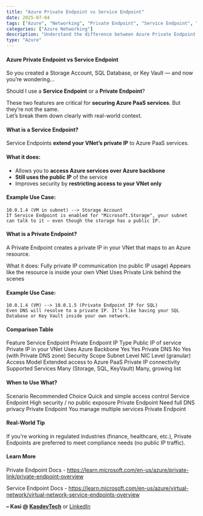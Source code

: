 ```yaml
---
title: "Azure Private Endpoint vs Service Endpoint"
date: 2025-07-04
tags: ["Azure", "Networking", "Private Endpoint", "Service Endpoint", "Security"]
categories: ["Azure Networking"]
description: "Understand the difference between Azure Private Endpoint and Service Endpoint, when to use each, and how they affect VNet security and traffic routing."
type: "Azure"
---
```


#### Azure Private Endpoint vs Service Endpoint

So you created a Storage Account, SQL Database, or Key Vault — and now you’re wondering…

Should I use a **Service Endpoint** or a **Private Endpoint**?

These two features are critical for **securing Azure PaaS services**. But they’re not the same.  
Let’s break them down clearly with real-world context.

#### What is a Service Endpoint?

Service Endpoints **extend your VNet’s private IP** to Azure PaaS services.

#### What it does:
- Allows you to **access Azure services over Azure backbone**
- **Still uses the public IP** of the service
- Improves security by **restricting access to your VNet only**

#### Example Use Case:
```
10.0.1.4 (VM in subnet) --> Storage Account
If Service Endpoint is enabled for "Microsoft.Storage", your subnet can talk to it — even though the storage has a public IP.
```

#### What is a Private Endpoint?
A Private Endpoint creates a private IP in your VNet that maps to an Azure resource.

What it does:
Fully private IP communication (no public IP usage)
Appears like the resource is inside your own VNet
Uses Private Link behind the scenes

#### Example Use Case:
```
10.0.1.4 (VM) --> 10.0.1.5 (Private Endpoint IP for SQL)
Even DNS will resolve to a private IP. It’s like having your SQL Database or Key Vault inside your own network.
```

#### Comparison Table
Feature	                Service Endpoint	                Private Endpoint
IP Type     	        Public IP of service	            Private IP in your VNet
Uses Azure Backbone  	Yes	                                Yes
Private DNS         	No	                                Yes (with Private DNS zone)
Security Scope	        Subnet Level	                    NIC Level (granular)
Access Model	        Extended access to Azure PaaS	    Private IP connectivity
Supported Services	    Many (Storage, SQL, KeyVault)	    Many, growing list

#### When to Use What?
Scenario	                            Recommended Choice
Quick and simple access control	        Service Endpoint
High security / no public exposure	    Private Endpoint
Need full DNS privacy	                Private Endpoint
You manage multiple services	        Private Endpoint

#### Real-World Tip
If you're working in regulated industries (finance, healthcare, etc.), Private Endpoints are preferred to meet compliance needs (no public IP traffic).

#### Learn More
Private Endpoint Docs - https://learn.microsoft.com/en-us/azure/private-link/private-endpoint-overview

Service Endpoint Docs - https://learn.microsoft.com/en-us/azure/virtual-network/virtual-network-service-endpoints-overview

**– Kasi @ [KasdevTech](https://kasdevtech.com)** or [LinkedIn](https://www.linkedin.com/in/kasi-suresh-992675177/)
